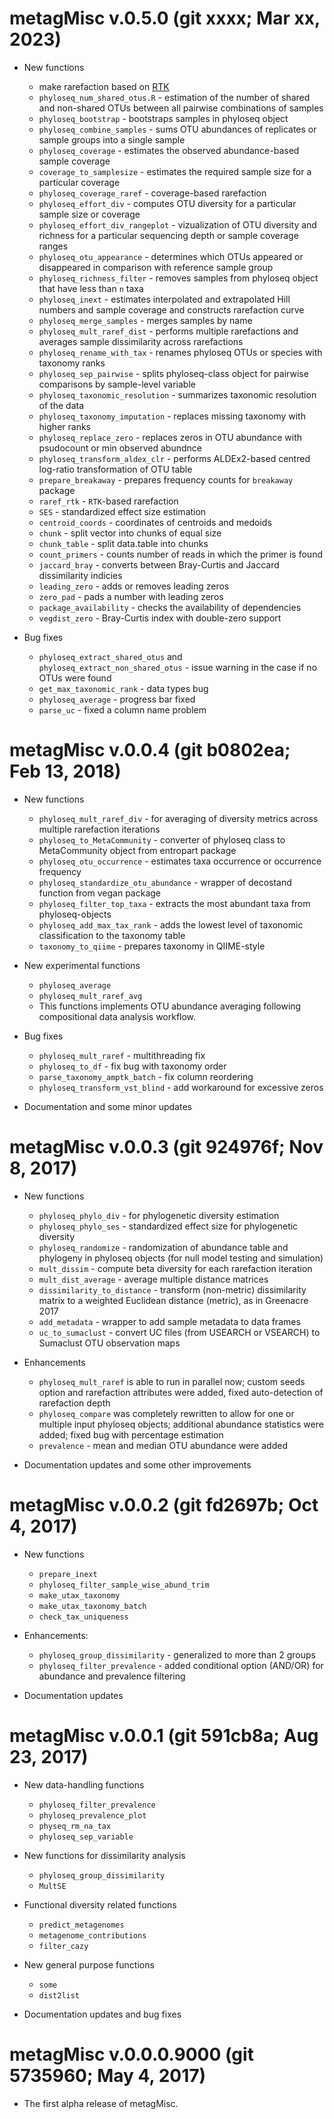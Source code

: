 
# metagMisc v.0.5.0 (git xxxx; Mar xx, 2023)

- New functions
   * make rarefaction based on [RTK](https://github.com/hildebra/Rarefaction)
   * `phyloseq_num_shared_otus.R` - estimation of the number of shared and non-shared OTUs between all pairwise combinations of samples
   * `phyloseq_bootstrap` - bootstraps samples in phyloseq object
   * `phyloseq_combine_samples` - sums OTU abundances of replicates or sample groups into a single sample
   * `phyloseq_coverage` - estimates the observed abundance-based sample coverage
   * `coverage_to_samplesize` - estimates the required sample size for a particular coverage
   * `phyloseq_coverage_raref` - coverage-based rarefaction
   * `phyloseq_effort_div` - computes OTU diversity for a particular sample size or coverage
   * `phyloseq_effort_div_rangeplot` - vizualization of OTU diversity and richness for a particular sequencing depth or sample coverage ranges
   * `phyloseq_otu_appearance` - determines which OTUs appeared or disappeared in comparison with reference sample group
   * `phyloseq_richness_filter` - removes samples from phyloseq object that have less than `n` taxa
   * `phyloseq_inext` - estimates interpolated and extrapolated Hill numbers and sample coverage and constructs rarefaction curve
   * `phyloseq_merge_samples` - merges samples by name
   * `phyloseq_mult_raref_dist` - performs multiple rarefactions and averages sample dissimilarity across rarefactions
   * `phyloseq_rename_with_tax` - renames phyloseq OTUs or species with taxonomy ranks
   * `phyloseq_sep_pairwise` - splits phyloseq-class object for pairwise comparisons by sample-level variable
   * `phyloseq_taxonomic_resolution` - summarizes taxonomic resolution of the data
   * `phyloseq_taxonomy_imputation` - replaces missing taxonomy with higher ranks
   * `phyloseq_replace_zero` - replaces zeros in OTU abundance with psudocount or min observed abundnce
   * `phyloseq_transform_aldex_clr` - performs ALDEx2-based centred log-ratio transformation of OTU table
   * `prepare_breakaway` - prepares frequency counts for `breakaway` package
   * `raref_rtk` - `RTK`-based rarefaction
   * `SES` - standardized effect size estimation
   * `centroid_coords` - coordinates of centroids and medoids
   * `chunk` - split vector into chunks of equal size
   * `chunk_table` - split data.table into chunks
   * `count_primers` - counts number of reads in which the primer is found
   * `jaccard_bray` - converts between Bray-Curtis and Jaccard dissimilarity indicies
   * `leading_zero` - adds or removes leading zeros
   * `zero_pad` - pads a number with leading zeros
   * `package_availability` - checks the availability of dependencies
   * `vegdist_zero` - Bray-Curtis index with double-zero support

- Bug fixes
   * `phyloseq_extract_shared_otus` and `phyloseq_extract_non_shared_otus` - issue warning in the case if no OTUs were found
   * `get_max_taxonomic_rank` - data types bug
   * `phyloseq_average` - progress bar fixed
   * `parse_uc` - fixed a column name problem
# metagMisc v.0.0.4 (git b0802ea; Feb 13, 2018)

- New functions
   * `phyloseq_mult_raref_div` - for averaging of diversity metrics across multiple rarefaction iterations
   * `phyloseq_to_MetaCommunity` - converter of phyloseq class to MetaCommunity object from entropart package
   * `phyloseq_otu_occurrence` - estimates taxa occurrence or occurrence frequency
   * `phyloseq_standardize_otu_abundance` - wrapper of decostand function from vegan package
   * `phyloseq_filter_top_taxa` - extracts the most abundant taxa from phyloseq-objects
   * `phyloseq_add_max_tax_rank` - adds the lowest level of taxonomic classification to the taxonomy table
   * `taxonomy_to_qiime` - prepares taxonomy in QIIME-style

- New experimental functions
   * `phyloseq_average`
   * `phyloseq_mult_raref_avg`
   * This functions implements OTU abundance averaging following compositional data analysis workflow.

- Bug fixes
   * `phyloseq_mult_raref` - multithreading fix
   * `phyloseq_to_df` - fix bug with taxonomy order
   * `parse_taxonomy_amptk_batch` - fix column reordering
   * `phyloseq_transform_vst_blind` - add workaround for excessive zeros

- Documentation and some minor updates


# metagMisc v.0.0.3 (git 924976f; Nov 8, 2017)

- New functions
   * `phyloseq_phylo_div` - for phylogenetic diversity estimation
   * `phyloseq_phylo_ses` - standardized effect size for phylogenetic diversity
   * `phyloseq_randomize` - randomization of abundance table and phylogeny in phyloseq objects (for null model testing and simulation)
   * `mult_dissim` - compute beta diversity for each rarefaction iteration
   * `mult_dist_average` - average multiple distance matrices
   * `dissimilarity_to_distance` - transform (non-metric) dissimilarity matrix to a weighted Euclidean distance (metric), as in Greenacre 2017
   * `add_metadata` - wrapper to add sample metadata to data frames
   * `uc_to_sumaclust` - convert UC files (from USEARCH or VSEARCH) to Sumaclust OTU observation maps

- Enhancements
   * `phyloseq_mult_raref` is able to run in parallel now; custom seeds option and rarefaction attributes were added, fixed auto-detection of rarefaction depth
   * `phyloseq_compare` was completely rewritten to allow for one or multiple input phyloseq objects; additional abundance statistics were added; fixed bug with percentage estimation
   * `prevalence` - mean and median OTU abundance were added

- Documentation updates and some other improvements


# metagMisc v.0.0.2 (git fd2697b; Oct 4, 2017)

- New functions
   * `prepare_inext`
   * `phyloseq_filter_sample_wise_abund_trim`
   * `make_utax_taxonomy`
   * `make_utax_taxonomy_batch`
   * `check_tax_uniqueness`

- Enhancements:
   * `phyloseq_group_dissimilarity` - generalized to more than 2 groups
   * `phyloseq_filter_prevalence` - added conditional option (AND/OR) for abundance and prevalence filtering

- Documentation updates


# metagMisc v.0.0.1 (git 591cb8a; Aug 23, 2017)

- New data-handling functions
   * `phyloseq_filter_prevalence`
   * `phyloseq_prevalence_plot`
   * `physeq_rm_na_tax`
   * `phyloseq_sep_variable`

- New functions for dissimilarity analysis
   * `phyloseq_group_dissimilarity`
   * `MultSE`

- Functional diversity related functions
   * `predict_metagenomes`
   * `metagenome_contributions`
   * `filter_cazy`

- New general purpose functions
   * `some`
   * `dist2list`

- Documentation updates and bug fixes


# metagMisc v.0.0.0.9000 (git 5735960; May 4, 2017)

- The first alpha release of metagMisc.
